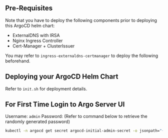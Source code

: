 ## Pre-Requisites

Note that you have to deploy the following components prior to deploying this ArgoCD helm chart:

- ExternalDNS with IRSA
- Nginx Ingress Controller
- Cert-Manager + ClusterIssuer

You may refer to ```ingress-externaldns-certmanager``` to deploy the following beforehand.

## Deploying your ArgoCD Helm Chart

Refer to ```init.sh``` for deployment details.

## For First Time Login to Argo Server UI

Username: ```admin```
Password: (Refer to command below to retrieve the randomly generated password)

```bash
kubectl -n argocd get secret argocd-initial-admin-secret -o jsonpath="{.data.password}" | base64 -d
```